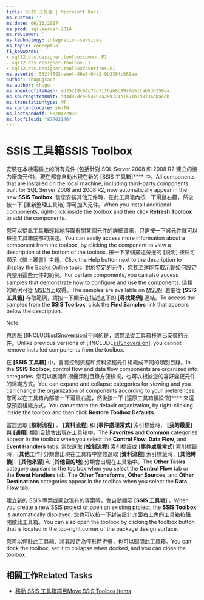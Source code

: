 ```yaml
---
title: SSIS 工具箱 | Microsoft Docs
ms.custom: ''
ms.date: 06/13/2017
ms.prod: sql-server-2014
ms.reviewer: ''
ms.technology: integration-services
ms.topic: conceptual
f1_keywords:
- sql12.dts.designer.toolboxcommon.F1
- sql12.dts.designer.toolbox.F1
- sql12.dts.designer.toolboxfavorites.F1
ms.assetid: 552ff592-eeef-46e8-b4a2-9b2384c869aa
author: chugugrace
ms.author: chugu
ms.openlocfilehash: ed35218c84c77d3116ab8c897fe51fab5d6359aa
ms.sourcegitcommit: ad4d92dce894592a259721a1571b1d8736abacdb
ms.translationtype: MT
ms.contentlocale: zh-TW
ms.lasthandoff: 08/04/2020
ms.locfileid: "87703146"
---
```

# <a name="ssis-toolbox"></a><span data-ttu-id="c2991-102">SSIS 工具箱</span><span class="sxs-lookup"><span data-stu-id="c2991-102">SSIS Toolbox</span></span>
  <span data-ttu-id="c2991-103">安裝在本機電腦上的所有元件 (包括針對 SQL Server 2008 和 2008 R2 建立的協力廠商元件)，現在都會自動出現在新的 [SSIS 工具箱]\*\*\*\* 中。</span><span class="sxs-lookup"><span data-stu-id="c2991-103">All components that are installed on the local machine, including third-party components built for SQL Server 2008 and 2008 R2, now automatically appear in the new **SSIS Toolbox**.</span></span> <span data-ttu-id="c2991-104">當您安裝其他元件時，在此工具箱內按一下滑鼠右鍵，然後按一下 [重新整理工具箱]  即可加入元件。</span><span class="sxs-lookup"><span data-stu-id="c2991-104">When you install additional components, right-click inside the toolbox and then click **Refresh Toolbox** to add the components.</span></span>  
  
 <span data-ttu-id="c2991-105">您可以從此工具箱輕鬆地存取有關某個元件的詳細資訊，只需按一下該元件就可以檢視工具箱底部的描述。</span><span class="sxs-lookup"><span data-stu-id="c2991-105">You can easily access more information about a component from the toolbox, by clicking the component to view a description at the bottom of the toolbox.</span></span> <span data-ttu-id="c2991-106">按一下某個描述旁邊的 [説明] 按鈕可顯示《線上叢書》主題。</span><span class="sxs-lookup"><span data-stu-id="c2991-106">Click the Help button next to the description to display the Books Online topic.</span></span> <span data-ttu-id="c2991-107">對於特定的元件，您甚至還能存取示範如何設定與使用這些元件的範例。</span><span class="sxs-lookup"><span data-stu-id="c2991-107">For certain components, you can also access samples that demonstrate how to configure and use the components.</span></span> <span data-ttu-id="c2991-108">這類的範例可從 [MSDN](https://go.microsoft.com/fwlink/?LinkId=259189)上取得。</span><span class="sxs-lookup"><span data-stu-id="c2991-108">The samples are available on [MSDN](https://go.microsoft.com/fwlink/?LinkId=259189).</span></span> <span data-ttu-id="c2991-109">若要從 **[SSIS 工具箱]** 存取範例，請按一下顯示在描述底下的 **[尋找範例]** 連結。</span><span class="sxs-lookup"><span data-stu-id="c2991-109">To access the samples from the **SSIS Toolbox**, click the **Find Samples** link that appears below the description.</span></span>  
  
> [!NOTE]  
>  <span data-ttu-id="c2991-110">與舊版 [!INCLUDE[ssISnoversion](../includes/ssisnoversion-md.md)]不同的是，您無法從工具箱移除已安裝的元件。</span><span class="sxs-lookup"><span data-stu-id="c2991-110">Unlike previous versions of [!INCLUDE[ssISnoversion](../includes/ssisnoversion-md.md)], you cannot remove installed components from the toolbox.</span></span>  
  
 <span data-ttu-id="c2991-111">在 **[SSIS 工具箱]** 中，會將控制流程和資料流程元件組織成不同的類別目錄。</span><span class="sxs-lookup"><span data-stu-id="c2991-111">In the **SSIS Toolbox**, control flow and data flow components are organized into categories.</span></span>  <span data-ttu-id="c2991-112">您可以展開和摺疊類別目錄方便檢視，也可以根據您的喜好變更元件的組織方式。</span><span class="sxs-lookup"><span data-stu-id="c2991-112">You can expand and collapse categories for viewing and you can change the organization of components according to your preferences.</span></span>  <span data-ttu-id="c2991-113">您可以在工具箱內部按一下滑鼠右鍵，然後按一下 [還原工具箱預設值]\*\*\*\* 來還原預設組織方式。</span><span class="sxs-lookup"><span data-stu-id="c2991-113">You can restore the default organization, by right-clicking inside the toolbox and then click **Restore Toolbox Defaults**.</span></span>  
  
 <span data-ttu-id="c2991-114">當您選取 **[控制流程]** 、 **[資料流程]** 和 **[事件處理常式]** 索引標籤時， **[我的最愛]** 與 **[通用]** 類別目錄會出現在工具箱中。</span><span class="sxs-lookup"><span data-stu-id="c2991-114">The **Favorites** and **Common** categories appear in the toolbox when you select the **Control Flow**, **Data Flow**, and **Event Handlers** tabs.</span></span> <span data-ttu-id="c2991-115">當您選取 [**控制流程**] 索引標籤或 [**事件處理常式**] 索引標籤時，[**其他**工作] 分類會出現在工具箱中當您選取 [**資料流程**] 索引標籤時，[**其他轉換**]、[**其他來源**] 和 [**其他目的地**] 分類會出現在工具箱中。</span><span class="sxs-lookup"><span data-stu-id="c2991-115">The **Other Tasks** category appears in the toolbox when you select the **Control Flow** tab or the **Event Handlers** tab. The **Other Transforms**, **Other Sources**, and **Other Destinations** categories appear in the toolbox when you select the **Data Flow** tab.</span></span>  
  
 <span data-ttu-id="c2991-116">建立新的 SSIS 專案或開啟現有的專案時，會自動顯示 **[SSIS 工具箱]** 。</span><span class="sxs-lookup"><span data-stu-id="c2991-116">When you create a new SSIS project or open an existing project, the **SSIS Toolbox** is automatically displayed.</span></span> <span data-ttu-id="c2991-117">您也可以按一下封裝設計介面右上角的工具箱按鈕，開啟此工具箱。</span><span class="sxs-lookup"><span data-stu-id="c2991-117">You can also open the toolbox by clicking the toolbox button that is located in the top-right corner of the package design surface.</span></span>  
  
 <span data-ttu-id="c2991-118">您可以停駐此工具箱、將其設定為停駐時折疊，也可以關閉此工具箱。</span><span class="sxs-lookup"><span data-stu-id="c2991-118">You can dock the toolbox, set it to collapse when docked, and you can close the toolbox.</span></span>  
  
## <a name="related-tasks"></a><span data-ttu-id="c2991-119">相關工作</span><span class="sxs-lookup"><span data-stu-id="c2991-119">Related Tasks</span></span>  
  
-   [<span data-ttu-id="c2991-120">移動 SSIS 工具箱項目</span><span class="sxs-lookup"><span data-stu-id="c2991-120">Move SSIS Toolbox Items</span></span>](../../2014/integration-services/move-ssis-toolbox-items.md)  
  
  
